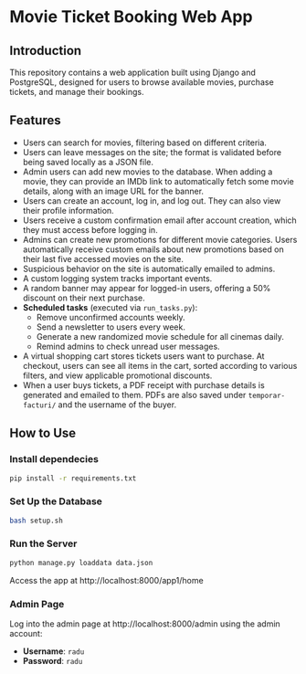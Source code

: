 # Movie Ticket Booking Web App

## Introduction
This repository contains a web application built using Django and PostgreSQL, designed for users to browse available movies, purchase tickets, and manage their bookings.

## Features
- Users can search for movies, filtering based on different criteria.
- Users can leave messages on the site; the format is validated before being saved locally as a JSON file.
- Admin users can add new movies to the database. When adding a movie, they can provide an IMDb link to automatically fetch some movie details, along with an image URL for the banner.
- Users can create an account, log in, and log out. They can also view their profile information.
- Users receive a custom confirmation email after account creation, which they must access before logging in.
- Admins can create new promotions for different movie categories. Users automatically receive custom emails about new promotions based on their last five accessed movies on the site.
- Suspicious behavior on the site is automatically emailed to admins.
- A custom logging system tracks important events.
- A random banner may appear for logged-in users, offering a 50% discount on their next purchase.
- **Scheduled tasks** (executed via `run_tasks.py`):
  - Remove unconfirmed accounts weekly.
  - Send a newsletter to users every week.
  - Generate a new randomized movie schedule for all cinemas daily.
  - Remind admins to check unread user messages.
- A virtual shopping cart stores tickets users want to purchase. At checkout, users can see all items in the cart, sorted according to various filters, and view applicable promotional discounts.
- When a user buys tickets, a PDF receipt with purchase details is generated and emailed to them. PDFs are also saved under `temporar-facturi/` and the username of the buyer.

## How to Use


### Install dependecies
```sh
pip install -r requirements.txt
```

### Set Up the Database
```sh
bash setup.sh
```

### Run the Server
```sh
python manage.py loaddata data.json
```
Access the app at http://localhost:8000/app1/home

### Admin Page
Log into the admin page at http://localhost:8000/admin using the admin account:
- **Username**: `radu`
- **Password**: `radu`

